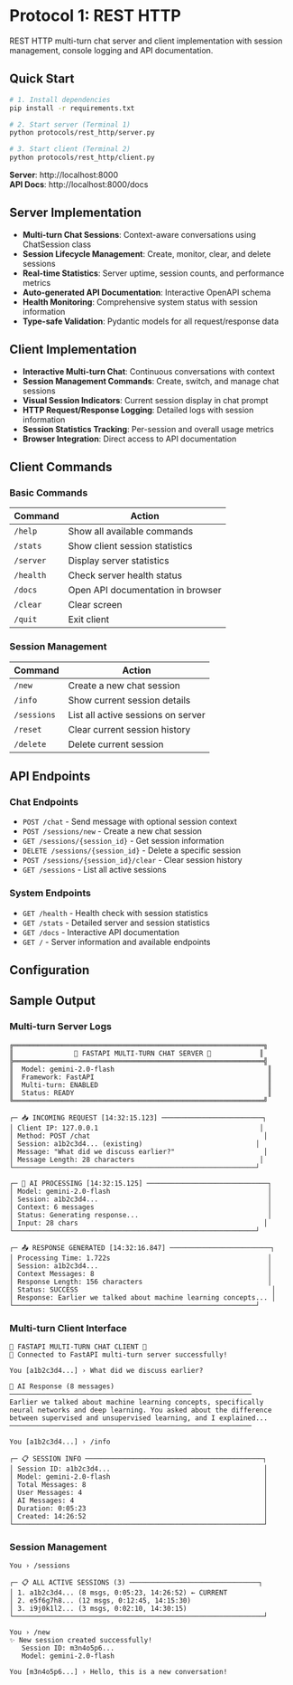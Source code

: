 # Protocol 1: REST HTTP

REST HTTP multi-turn chat server and client implementation with session management, console logging and API documentation.

## Quick Start

```bash
# 1. Install dependencies
pip install -r requirements.txt

# 2. Start server (Terminal 1)
python protocols/rest_http/server.py

# 3. Start client (Terminal 2)
python protocols/rest_http/client.py
```

**Server**: http://localhost:8000  
**API Docs**: http://localhost:8000/docs

## Server Implementation

- **Multi-turn Chat Sessions**: Context-aware conversations using ChatSession class
- **Session Lifecycle Management**: Create, monitor, clear, and delete sessions
- **Real-time Statistics**: Server uptime, session counts, and performance metrics
- **Auto-generated API Documentation**: Interactive OpenAPI schema
- **Health Monitoring**: Comprehensive system status with session information
- **Type-safe Validation**: Pydantic models for all request/response data

## Client Implementation

- **Interactive Multi-turn Chat**: Continuous conversations with context
- **Session Management Commands**: Create, switch, and manage chat sessions
- **Visual Session Indicators**: Current session display in chat prompt
- **HTTP Request/Response Logging**: Detailed logs with session information
- **Session Statistics Tracking**: Per-session and overall usage metrics
- **Browser Integration**: Direct access to API documentation

## Client Commands

### Basic Commands
| Command | Action |
|---------|--------|
| `/help` | Show all available commands |
| `/stats` | Show client session statistics |
| `/server` | Display server statistics |
| `/health` | Check server health status |
| `/docs` | Open API documentation in browser |
| `/clear` | Clear screen |
| `/quit` | Exit client |

### Session Management
| Command | Action |
|---------|--------|
| `/new` | Create a new chat session |
| `/info` | Show current session details |
| `/sessions` | List all active sessions on server |
| `/reset` | Clear current session history |
| `/delete` | Delete current session |

## API Endpoints

### Chat Endpoints
- `POST /chat` - Send message with optional session context
- `POST /sessions/new` - Create a new chat session
- `GET /sessions/{session_id}` - Get session information
- `DELETE /sessions/{session_id}` - Delete a specific session
- `POST /sessions/{session_id}/clear` - Clear session history
- `GET /sessions` - List all active sessions

### System Endpoints
- `GET /health` - Health check with session statistics
- `GET /stats` - Detailed server and session statistics
- `GET /docs` - Interactive API documentation
- `GET /` - Server information and available endpoints

## Configuration
## Sample Output

### Multi-turn Server Logs
```
╔══════════════════════════════════════════════════════════════╗
║               🚀 FASTAPI MULTI-TURN CHAT SERVER 🚀            ║
╠══════════════════════════════════════════════════════════════╣
║  Model: gemini-2.0-flash                                      ║
║  Framework: FastAPI                                           ║
║  Multi-turn: ENABLED                                          ║
║  Status: READY                                                ║
╚══════════════════════════════════════════════════════════════╝

┌─ 📥 INCOMING REQUEST [14:32:15.123] ─────────────────────────┐
│ Client IP: 127.0.0.1                                        │
│ Method: POST /chat                                           │
│ Session: a1b2c3d4... (existing)                            │
│ Message: "What did we discuss earlier?"                      │
│ Message Length: 28 characters                               │
└────────────────────────────────────────────────────────────┘

┌─ 🧠 AI PROCESSING [14:32:15.125] ──────────────────────────────┐
│ Model: gemini-2.0-flash                                       │
│ Session: a1b2c3d4...                                          │
│ Context: 6 messages                                           │
│ Status: Generating response...                                │
│ Input: 28 chars                                              │
└────────────────────────────────────────────────────────────┘

┌─ 📤 RESPONSE GENERATED [14:32:16.847] ─────────────────────────┐
│ Processing Time: 1.722s                                       │
│ Session: a1b2c3d4...                                          │
│ Context Messages: 8                                           │
│ Response Length: 156 characters                               │
│ Status: SUCCESS                                                │
│ Response: Earlier we talked about machine learning concepts... │
└────────────────────────────────────────────────────────────┘
```

### Multi-turn Client Interface
```
💬 FASTAPI MULTI-TURN CHAT CLIENT 💬
🎉 Connected to FastAPI multi-turn server successfully!

You [a1b2c3d4...] › What did we discuss earlier?

🤖 AI Response (8 messages)
────────────────────────────────────────────────────────────
Earlier we talked about machine learning concepts, specifically 
neural networks and deep learning. You asked about the difference 
between supervised and unsupervised learning, and I explained...
────────────────────────────────────────────────────────────

You [a1b2c3d4...] › /info

┌─ 📋 SESSION INFO ────────────────────────────────────────────┐
│ Session ID: a1b2c3d4...                                      │
│ Model: gemini-2.0-flash                                      │
│ Total Messages: 8                                            │
│ User Messages: 4                                             │
│ AI Messages: 4                                               │
│ Duration: 0:05:23                                            │
│ Created: 14:26:52                                            │
└──────────────────────────────────────────────────────────────┘
```

### Session Management
```
You › /sessions

┌─ 📋 ALL ACTIVE SESSIONS (3) ────────────────────────────────┐
│ 1. a1b2c3d4... (8 msgs, 0:05:23, 14:26:52) ← CURRENT        
│ 2. e5f6g7h8... (12 msgs, 0:12:45, 14:15:30)                 
│ 3. i9j0k1l2... (3 msgs, 0:02:10, 14:30:15)                   
└──────────────────────────────────────────────────────────────┘

You › /new
✨ New session created successfully!
   Session ID: m3n4o5p6...
   Model: gemini-2.0-flash

You [m3n4o5p6...] › Hello, this is a new conversation!
```